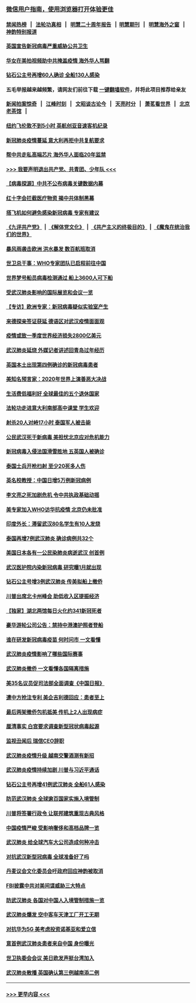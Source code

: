 ### [微信用户指南，使用浏览器打开体验更佳](https://github.com/gfw-breaker/banned-news1/blob/master/indexes/wechat-guide.md?t=0)
#### [禁闻热榜](热点新闻.md?t=0)  &nbsp;&nbsp;|&nbsp;&nbsp; [法轮功真相](https://github.com/gfw-breaker/truth/blob/master/README.md?t=0) &nbsp;&nbsp;|&nbsp;&nbsp; [明慧二十周年报告](https://github.com/gfw-breaker/mh-reports/blob/master/README.md?t=0) &nbsp;&nbsp;|&nbsp;&nbsp;[明慧期刊](https://github.com/gfw-breaker/mh-qikan) &nbsp;&nbsp;|&nbsp;&nbsp; [明慧海外之窗](https://github.com/gfw-breaker/mh-news/blob/master/README.md?t=0) &nbsp;&nbsp;|&nbsp;&nbsp; [神韵特别报道](https://github.com/gfw-breaker/mh-news/blob/master/shenyun.md?t=0)
#### [英国宣告新冠病毒严重威胁公共卫生](../pages/nsc418/n11858285.md?t=02101833) 
#### [华女在美拍视频助中共掩盖疫情 海外华人骂翻](../pages/nsc418/n11857407.md?t=02101833) 
#### [钻石公主号再增60人确诊 全船130人感染](../pages/nsc418/n11857366.md?t=02101833) 
#### 五毛举报越来越频繁，请网友们前往下载 [一键翻墙软件](https://github.com/gfw-breaker/ssr-accounts)，并将此项目推荐给亲友
#### [新闻拍案惊奇](https://github.com/gfw-breaker/banned-news1/blob/master/pages/link4.md) &nbsp;&nbsp;|&nbsp;&nbsp; [江峰时刻](https://github.com/gfw-breaker/banned-news1/blob/master/pages/link4.md) &nbsp;&nbsp;|&nbsp;&nbsp; [文昭谈古论今](https://github.com/gfw-breaker/banned-news1/blob/master/pages/link4.md) &nbsp;&nbsp;|&nbsp;&nbsp; [天亮时分](https://github.com/gfw-breaker/banned-news1/blob/master/pages/link4.md) &nbsp;&nbsp;|&nbsp;&nbsp; [萧茗看世界](https://github.com/gfw-breaker/banned-news1/blob/master/pages/link4.md) &nbsp;&nbsp;|&nbsp;&nbsp; [北京老茶馆](https://github.com/gfw-breaker/banned-news1/blob/master/pages/link4.md) &nbsp;&nbsp;|&nbsp;&nbsp; 
#### [纽约飞伦敦不到5小时 英航创亚音速客机纪录](../pages/nsc418/n11857405.md?t=02101833) 
#### [新冠肺炎疫情蔓延 意大利再拒中共复航要求](../pages/nsc418/n11857200.md?t=02101833) 
#### [帮中共走私高端芯片 海外华人面临20年监禁](../pages/nsc418/n11855016.md?t=02101833) 
#### [>>> 我要声明退出共产党、共青团、少年队 <<<](https://github.com/begood0513/goodnews/blob/master/quit/letter.md) 
#### [【病毒探源】中共不公布病毒关键数据内幕](../pages/nsc418/n11856584.md?t=02101833) 
#### [红十字会拦截医疗物资 揭中共体制黑幕](../pages/nsc418/n11856750.md?t=02101833) 
#### [搭飞机如何避免感染新冠病毒 专家有建议](../pages/nsc418/n11853427.md?t=02101833) 
#### [《九评共产党》](https://github.com/begood0513/9ping.md/blob/master/README.md) &nbsp;|&nbsp; [《解体党文化》](../../../../jtdwh.md/blob/master/README.md)  &nbsp;|&nbsp; [《共产主义的终极目的》](../../../../gczydzjmd.md/blob/master/README.md) &nbsp;|&nbsp; [《魔鬼在统治我们的世界》](../../../../mgztzwmdsj.md/blob/master/README.md) 
#### [暴风雨袭击欧洲 洪水暴发 数百航班取消](../pages/nsc418/n11856453.md?t=02101833) 
#### [世卫总干事：WHO专家团队已启程前往中国](../pages/nsc418/n11856612.md?t=02101833) 
#### [世界梦号船员病毒检测通过 船上3600人可下船](../pages/nsc418/n11856520.md?t=02101833) 
#### [受武汉肺炎影响的国际展览和会议一览](../pages/nsc418/n11856420.md?t=02101833) 
#### [【专访】欧洲专家：新冠病毒疑似实验室产生](../pages/nsc418/n11856378.md?t=02101833) 
#### [来德探亲签证获延 德语区对武汉疫情面面观](../pages/nsc418/n11856283.md?t=02101833) 
#### [疫情或致一季度世界经济损失2800亿美元](../pages/nsc418/n11855639.md?t=02101833) 
#### [武汉肺炎延烧 外媒记者讲述回青岛过年经历](../pages/nsc418/n11856159.md?t=02101833) 
#### [英国本土出现第四例确诊的新冠病毒患者](../pages/nsc418/n11855930.md?t=02101833) 
#### [美知名预言家：2020年世界上演善恶大决战](../pages/nsc418/n11855418.md?t=02101833) 
#### [生活费低福利好 全球最佳的五个退休国家](../pages/nsc418/n11848347.md?t=02101833) 
#### [法轮功走进意大利南部高中课堂 学生欢迎](../pages/nsc418/n11853859.md?t=02101833) 
#### [射杀20人对峙17小时 泰国军人被击毙](../pages/nsc418/n11854869.md?t=02101833) 
#### [公民武汉死于新病毒 美担忧北京应对危机能力](../pages/nsc418/n11854331.md?t=02101833) 
#### [新冠病毒入侵法国滑雪胜地 五英国人被确诊](../pages/nsc418/n11854307.md?t=02101833) 
#### [泰国士兵开枪扫射 至少20死多人伤](../pages/nsc418/n11854276.md?t=02101833) 
#### [英名校教授：中国日增5万例新冠病例](../pages/nsc418/n11854174.md?t=02101833) 
#### [李文亮之死加剧危机 令中共执政基础动摇](../pages/nsc418/n11854003.md?t=02101833) 
#### [美专家加入WHO访华抗疫情 北京仍未批准](../pages/nsc418/n11854043.md?t=02101833) 
#### [印度外长：滞留武汉80名学生有10人发烧](../pages/nsc418/n11853821.md?t=02101833) 
#### [泰国再增7例武汉肺炎 确诊病例共32个](../pages/nsc418/n11853808.md?t=02101833) 
#### [美国日本各有一公民染肺炎病逝武汉 创首例](../pages/nsc418/n11853509.md?t=02101833) 
#### [武汉医护院内染新冠病毒 研究曝1月就出现](../pages/nsc418/n11852928.md?t=02101833) 
#### [钻石公主号增3例武汉肺炎 传美拟船上撤侨](../pages/nsc418/n11853240.md?t=02101833) 
#### [川普出席北卡州峰会 助低收入区提振经济](../pages/nsc418/n11853232.md?t=02101833) 
#### [【独家】湖北两馆每日火化约341新冠死者](../pages/nsc418/n11845444.md?t=02101833) 
#### [豪华游轮公司公告：禁持中港澳护照者登船](../pages/nsc418/n11852761.md?t=02101833) 
#### [谁在研发新冠病毒疫苗 何时问市 一文看懂](../pages/nsc418/n11852840.md?t=02101833) 
#### [武汉肺炎疫情影响了哪些国际赛事](../pages/nsc418/n11852441.md?t=02101833) 
#### [武汉肺炎撤侨 一文看懂各国隔离措施](../pages/nsc418/n11844216.md?t=02101833) 
#### [美35名议员促司法部全面调查《中国日报》](../pages/nsc418/n11852435.md?t=02101833) 
#### [遭中方抢注专利 美企吉利德回应：患者至上](../pages/nsc418/n11852037.md?t=02101833) 
#### [最后两架撤侨包机抵美 传机上2人出现病症](../pages/nsc418/n11852173.md?t=02101833) 
#### [厘清事实 白宫要求调查新型冠状病毒起源](../pages/nsc418/n11852106.md?t=02101833) 
#### [监视丑闻后 瑞信CEO辞职](../pages/nsc418/n11852127.md?t=02101833) 
#### [武汉肺炎疫情升级 越南交警酒测有新招](../pages/nsc418/n11851632.md?t=02101833) 
#### [武汉肺炎疫情持续加剧 川普与习近平通话](../pages/nsc418/n11851613.md?t=02101833) 
#### [钻石公主号再增41例武汉肺炎 全船61人感染](../pages/nsc418/n11850401.md?t=02101833) 
#### [防范武汉肺炎 全球逾百国家实施入境管制](../pages/nsc418/n11850557.md?t=02101833) 
#### [川普将签署行政令 让联邦建筑重现古典风格](../pages/nsc418/n11850654.md?t=02101833) 
#### [中国疫情严峻 受影响奢侈和高档品牌一览](../pages/nsc418/n11850319.md?t=02101833) 
#### [武汉肺炎 给全球汽车大公司造成何种冲击](../pages/nsc418/n11850056.md?t=02101833) 
#### [对抗武汉新型冠病毒 全球准备好了吗](../pages/nsc418/n11850142.md?t=02101833) 
#### [丹麦议会文化委员会吁政府回应神韵被取消](../pages/nsc418/n11849312.md?t=02101833) 
#### [FBI披露中共对美间谍威胁三大特点](../pages/nsc418/n11849700.md?t=02101833) 
#### [防武汉肺炎 各国对中国人入境管制措施一览](../pages/nsc418/n11838726.md?t=02101833) 
#### [武汉肺炎爆发 空中客车天津工厂开工无期](../pages/nsc418/n11849634.md?t=02101833) 
#### [对抗华为5G 美考虑投资诺基亚和爱立信](../pages/nsc418/n11849510.md?t=02101833) 
#### [意首例武汉肺炎患者来自中国 身份曝光](../pages/nsc418/n11849454.md?t=02101833) 
#### [世卫执委会会议 美日欧发声挺台湾加入](../pages/nsc418/n11849433.md?t=02101833) 
#### [武汉肺炎散播 英国确认第三例越南添二例](../pages/nsc418/n11849439.md?t=02101833) 

----
#### [ >>> 更早内容 <<< ](../indexes/nsc418-earlier.md)
